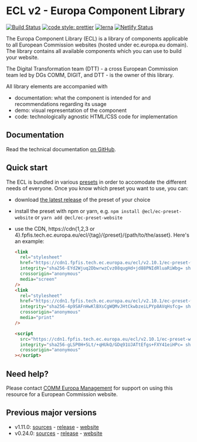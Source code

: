 # ECL v2 - Europa Component Library

[![Build Status](https://drone.fpfis.eu/api/badges/ec-europa/europa-component-library/status.svg)](https://drone.fpfis.eu/ec-europa/europa-component-library)
[![code style: prettier](https://img.shields.io/badge/code_style-prettier-ff69b4.svg?style=flat-square)](https://github.com/prettier/prettier)
[![lerna](https://img.shields.io/badge/maintained%20with-lerna-cc00ff.svg)](https://lernajs.io/)
[![Netlify Status](https://api.netlify.com/api/v1/badges/adff9a95-45f4-411e-a148-fef1211ac9ed/deploy-status)](https://app.netlify.com/sites/europa-component-library/deploys)

The Europa Component Library (ECL) is a library of components applicable to all European Commission websites (hosted under ec.europa.eu domain). The library contains all available components which you can use to build your website.

The Digital Transformation team (DTT) - a cross European Commission team led by DGs COMM, DIGIT, and DTT - is the owner of this library.

All library elements are accompanied with

- documentation: what the component is intended for and recommendations regarding its usage
- demo: visual representation of the component
- code: technologically agnostic HTML/CSS code for implementation

## Documentation

Read the technical documentation [on GitHub](docs/README.md).

## Quick start

The ECL is bundled in various [presets](docs/06-presets.md) in order to accomodate the different needs of everyone. Once you know which preset you want to use, you can:

- download [the latest release](https://github.com/ec-europa/europa-component-library/releases/latest) of the preset of your choice
- install the preset with npm or yarn, e.g. `npm install @ecl/ec-preset-website` or `yarn add @ecl/ec-preset-website`
- use the CDN, https://cdn{1,2,3 or 4}.fpfis.tech.ec.europa.eu/ecl/{tag}/{preset}/{path/to/the/asset}. Here's an example:

  ```html
  <link
    rel="stylesheet"
    href="https://cdn1.fpfis.tech.ec.europa.eu/ecl/v2.10.1/ec-preset-website/styles/ecl-ec-preset-website.css"
    integrity="sha256-EYd2Wjuq2DbwrwzCvz08qugHd+jd88PNIdRluaRiWbg= sha384-qK1jZAqMhULa5XBmv4yXxEOAEkpCyas6Og9IjTojmZ4xdElVxtGhT2uhYAM3h5hJ sha512-QwP/Pdom/cSJ2nVv2/WrLeyorMcYPkxwrJICdrk0H85FMdmPbMhM8grHa3RT1VMEC1p1X7RblYQZdOBbjEYFPQ=="
    crossorigin="anonymous"
    media="screen"
  />
  <link
    rel="stylesheet"
    href="https://cdn1.fpfis.tech.ec.europa.eu/ecl/v2.10.1/ec-preset-website/styles/ecl-ec-preset-website-print.css"
    integrity="sha256-4p9SAFnHwKlBXsCgWQMvJHtCkwbzeiLPYp8AVqHsfcg= sha384-pQEiZQlgsRva8hrsH4UIjLG1tTpV4g0umE2e4wNksw5kYAh17xmkoDwn3KsUmzSC sha512-92FZQmmnsL20WAxWz2PAoXLLhlzTfzEOyT3CRXKlVPQIlUUSMKVC8e1Hri5+n37qAQc5/hIyL0nGpUAbIUhALQ=="
    crossorigin="anonymous"
    media="print"
  />
  ```

  ```html
  <script
    src="https://cdn1.fpfis.tech.ec.europa.eu/ecl/v2.10.1/ec-preset-website/scripts/ecl-ec-preset-website.js"
    integrity="sha256-gLSP0H+5Lt/+qHUkQ/GDq91UJATtEfgs+FXY41eiHPc= sha384-rKjes7id/ih0x5+vABP3qFjL4OAsfcVQ3/qmp1xlQBYcfxFxMsYFHVbIYX5hIHh2 sha512-bDiVIB90XqB6JNRJ3G697lcVe0Aeygd+q3dGsQNOgcS5mjTdqQJ31PPvTwlETKGcaqKh2cjTNha9w5fMY6o8FA=="
    crossorigin="anonymous"
  ></script>
  ```

## Need help?

Please contact [COMM Europa Management](mailto:Europamanagement@ec.europa.eu) for support on using this resource for a European Commission website.

## Previous major versions

- v1.11.0: [sources](https://github.com/ec-europa/europa-component-library/tree/v1) - [release](https://github.com/ec-europa/europa-component-library/releases/tag/v1.11.0) - [website](https://v1--europa-component-library.netlify.com/)
- v0.24.0: [sources](https://github.com/ec-europa/europa-component-library/tree/v0) - [release](https://github.com/ec-europa/europa-component-library/releases/tag/v0.24.0) - [website](https://v0--europa-component-library.netlify.com/)
